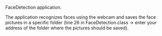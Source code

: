 FaceDetection application.

The application recognizes faces using the webcam and saves the face pictures in a specific folder 
(line 26 in FaceDetection.class -> enter your address of the folder where the pictures should be saved).
